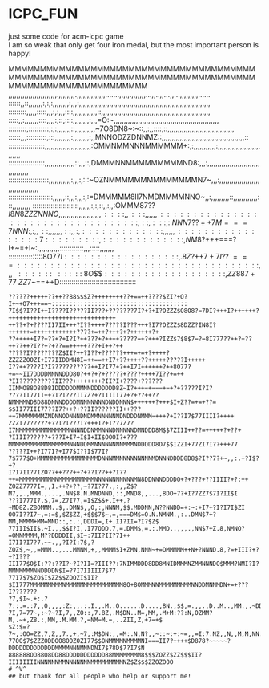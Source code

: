 # ICPC_FUN
just some code for acm-icpc game </br>
I am so weak that only get four iron medal, but the most important person is happy!</br>

MMMMMMMMMMMMMMMMMMMMMMMMMMMMMMMMMMMMMMMMMMMMMMMMMMMMMMMMMMMMMMMMMMMMMMMMMMMMMMMMMMMMMMMMMMMMMMMMMMMM
,,,,,,,,,,,,,,,,,,,,,,,,.,,,,,,,,.,,,,,,,,,,,,,,.......,,,,,.,,,,,,,...,,..,,...,,...,,,,,,,,,......
::::::,,::,,,,,,,:,:,:,,,,,,,,:,,,:,,,,,,,,,,,,,,,,,,,,,,,,,,,,,,,,,,,,,,,,,,,,,,,,,,,,,,,,,,,,,,,,,
:::::::::,,,,,:::::,,,:,:,,,::::,,,,,,,,,,,,::,,,,,,,,,,,,,,,,,,,,,,,,,,,,,,,,,,,,,,,,,,,,,,,,,,,,,,
:::::,,:,,,,,,,::::,,,,:,::,::::,,,,,,,,:,,,=O:~,,,,,,,,,,,,,,,,,,,,,,,,,,,,,,,,,,,,,,,,,,,,,,,,,,,,
:::::::::,::::::::::,:,:,,,,,,,::,,,,,,,,,,~7O8DN8~:~::,,:,,::::,::,,,,,,,,,,,,,,,,,,,,,,,,,,,,,,,,,
::::::,,,::::::::::,:::,,,,,,,,:,,,,,,,,:,,MNNODZZDNNMZ::,,,,,,,,,,,,,,,,,,,,,,,,,,,,,,,,,,,,,,,,,::
::::::::::::::::::,,,,,,,,,,,,,,,,,,,,,,,:OMMNMMNNNMMMMMM+:,:,,,,,,,,,,,:,,,,,,,,,,,,,,,,,,,,,,,,,,,
::::::::::::::::::,,,,,,,,,,,,,,,::,,,::,DMMMNNMMMMMMMMMND8:,,,:,,,,,,,,,,,,,,,,,,,,,,,,,,,,,,,,,,,,
::::::::::::::::::::,,,,,,,,,,,:,,,:,:::~OZNMMMMMMMMMMMMMMN7~,,,:,,,,,,,,,,,,,,,,,,,,,,,,,,,,,,,,,,,
::::::::::::::::::::::,,,,,,::,,,:,,,:,:=DMMMMM8II7NMDMMMMNNO~,,:,,,,,,,,,::,,,,,,,,,,,,:::,,,,,,,,,
:::::::::::::::::::::::,,,,,,:,:,::,,:,,:OMMM8$7??I8N8ZZZNNNO,,,,,,,,,,,,,,,,,,,,,::::,,:::,,,,,,:::
::::::::::::::::::::::::::::::::,::,:::,:~NNN$$7??++7M===7NNN:,:,,::,,,,,,,::,,:,:::::::::::::,,,,,,
:::::::::::::::::7:::::::::,:::::::::::::,NM8$?+++===?I+~=+I~:,,,,,,,,,,,::::::::::::,,,:::::,,,,,,,
:::::::::::::::::8O7$7I::::::::::::::::::,.8Z$?++$7+7I??~===:::::::::::::::::::::::::::::::::::::,,,
~~::::::~~:::~::~8O$$$$:::::::::::::::::::,ZZ887+77~ZZ$7~==++D::::::::::::::::::::::::::::::::::::::
~~~~~~::~~~~~~~~~OO$$$Z:::::~:::::::::::::IZ$7==+?I~~++=~~=+$I::::::::::::::::::::::::::::::::::::::
??????+++++??++??88$$$Z?++++++++??+==++????$ZI?+O?I+~+O7+++==~::::::::::::::::::::::::::::::::::::::
7I$$?I??I++I????I?????II???+???????7I?+?+I?OZZZ$O8O8?=7DI?+++I?++++++?++++++++++++++++++++++++++++++
++??+?+????II7II+++?I??++++7????I???+++?I7?OZZZ$8DZZ?IN8I?++++++=++++++++++++????+=++?+++?+?++++++?+
??+++++I7?+??+?+I?I?++???+?++++?????=+?+++?IZZ$7$8$7=?=8I777??++?+??++??++?I??+?+??==+++++???+I++?++
?????I????????Z$II?++?I??+??????+++=+=+?++++?ZZZZZOOZI+I77IIDDMN8I=++==++I7+??++++??+++++?????I+++++
I??++????I?I???????????++I?I77+?++I7I++++++?++8O77?+=~~II7DDDDMNNNDDD8O?++?+?+?????+????++++7I??+=++
?II??????????II???++++++++?II?I+????+??????IINMO88O88D8IDDDDDDMMNNDDDDDDD8Z~I?+++=+===+=+?+?????I?I?
????II77II++?I?I???II7Z?+?IIIII77+?+??++??NMMMMND8D88DNNNDDDDMNNNNNNNDNDDNNN$++++++?+++$I+Z??=+=+??=
$$II77III77??I7?++?+??II??????II++???+=7MMMMMMMZNDNNODNNNDNDMMNNNNNNDNDDDNMMM=+++?+I??I7$77IIII?++++
ZZZI77?????+??I?I??7I?+++I?+I??7Z7?I7NMMMMMMMMMMMMMMNNNNDDNMMNNNDNNNNNDMNDDD8M$$7ZIII++??=+++++?+??+
?IIII??????+???I+I7+I$I+II$OOOI?+???MMMMMMMMMMMMMMMMMNNNDDMMNNNNNNNNMMMNDDDDD8D7$$IZZI+77ZI7I??+++77
?????I++?I77I?+I77$I??I$77I?7$777$O+MMMMMMMMMMMMMMMMMDNNNMMNNNNNNNNNMDNNNDDDD8D8$?I??7?+~,,:.+?I$?+?
I?I7II?7IZO??++???++?+??I??++?I??++=MMMMMMMMMMNMMMMMMMMMMNNNNNNNNNNNMN8DDNNNDDDDO+?+???+??IIII?+?:++
ZOZZ7777I=,,I.++?+??,~?7I?77.,:,,Z$?M7,,.,MMM.,...,.NN$8.N.MNDNND,::,MND8,,...,8DO+7?+I?7ZZ7$7I?II$I
???I777I7.$,7=,Z7I77,=I$Z$$+,I++,?+MD8Z.Z8OMMM..$,.DMN$,,O,:,NNNM,$$.MDDNN,N??NNDD=+:~:+I7+?I?I7I$ZI
OO7I??I7~,=:=$,$Z$ZZ,+$$$7$~,=,===DM$=O.N.NMNM.,:..DMN$7+?MM,MMMM+MM=MND::,:.:,DDDI=,I+.II?II=?I?$Z$
77III$II$.~I.,,$$I?I,.I77ODD.7,=.DMM$,=.:.MMD..,,,.,NN$7+Z.8,NMNO?=OMNMMMM,M??DDDDII,$I~:7II?II?7I++
I7II?I7?7.~~.,,?I?I:7$,?ZOZ$,~,,=MMM..,...MMNM,+,,MMMM$I+ZMN,NNN~+=OMMMMM++N+?NNND.8,?=+III?+?+?I???
III77$O$I:??:??I?~?I?II=?III??:7NIMMDDD8DD8MNIDMMMNZMMNNNDO$MMM?NMI?I?MMNMMMMNNDDDDN$I=?7I7IIIII7$77
77I7$7$ZO$I$ZZ$$ZOOZI$II?$II777MMMMMMMMMNMMMMMMMMMMMMMMMM8O+8OMMMNNMMMMMMMMMNNDDMNNMDN+=+???I???????
?7,$I~.+:.?7::.=.:7,,O,,,,:Z:,,.:.I.,.M..O......D....,8N.,$$,=.,,.,D..M..,MM.,.~DD..:~.~,.,Z.,,,?,+I
7I,7=77~,:~?~?I,7,,ZO::,7.8Z,.M$DN..M=,MM,.M+M:??:N,OZMM?M,.~+,Z8.:,MM,.M.MM.?,=NM=M.=,..ZII,Z,+7=+$
$Z:$=?7~,:OO=ZZ,7,Z,,7.,+,~7,:M$DN:,,=M:.N,N?,,~::~:+:~=,,=I:7.NZ,,N,,M,M,NN.,,=ND~N,,.,,:,Z,,~7,Z7I
77OO$7$ZZZODDOO8OOZOZI77$$ONMMMMNMMMMNI===II7?++++$D878?~~~~~?DDDDDDDDDDDDDMMMMNNNMNNDNI7$78D$7?I7$N
888888OO88O8DD88DDDDDDDDDDD88MMMMMMMM8$$$ZOZZ$ZZ$$$II?IIIIIIIINNNNNNMMNNNNNNNMMMMMMMMMNZ$Z$$$ZZOZOOO
# ^V^
## but thank for all people who help or support me! 
